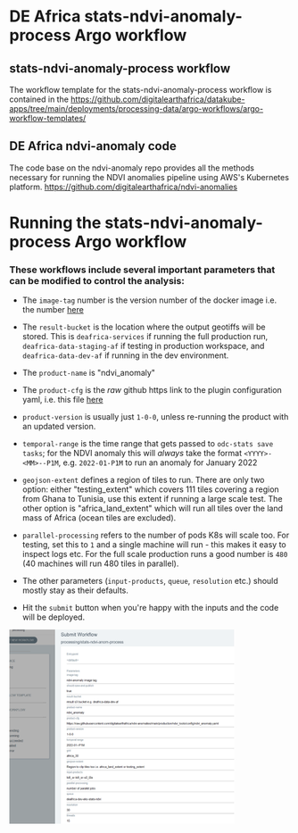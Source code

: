 #  DE Africa stats-ndvi-anomaly-process Argo workflow

## stats-ndvi-anomaly-process workflow
The workflow template for the stats-ndvi-anomaly-process workflow is contained in the https://github.com/digitalearthafrica/datakube-apps/tree/main/deployments/processing-data/argo-workflows/argo-workflow-templates/


## DE Africa ndvi-anomaly code
The code base on the ndvi-anomaly repo provides all the methods necessary for running the NDVI anomalies pipeline using AWS's Kubernetes platform. https://github.com/digitalearthafrica/ndvi-anomalies



# Running the stats-ndvi-anomaly-process Argo workflow 

### These workflows include several important parameters that can be modified to control the analysis:

   * The `image-tag` number is the version number of the docker image i.e. the number [here](https://github.com/digitalearthafrica/ndvi-anomalies/blob/main/docker/version.txt)

   * The `result-bucket` is the location where the output geotiffs will be stored. This is `deafrica-services` if running the full production run, `deafrica-data-staging-af` if testing in production workspace, and `deafrica-data-dev-af` if running in the dev environment.
   * The `product-name` is "ndvi_anomaly" 

   * The `product-cfg` is the _raw_ github https link to the plugin configuration yaml, i.e. this file [here](https://raw.githubusercontent.com/digitalearthafrica/ndvi-anomalies/main/production/ndvi_tools/config/ndvi_anomaly.yaml)

   * `product-version` is usually just `1-0-0`, unless re-running the product with an updated version.

   * `temporal-range` is the time range that gets passed to `odc-stats save tasks`; for the NDVI anomaly this 
    will _always_ take the format `<YYYY>-<MM>--P1M`, e.g. `2022-01-P1M` to run an anomaly for January 2022

   * `geojson-extent` defines a region of tiles to run. There are only two option: either "testing_extent" which covers 111 tiles covering a region from Ghana to Tunisia, use this extent if running a large scale test.  The other option is "africa_land_extent" which will run all tiles over the land mass of Africa (ocean tiles are excluded).

   * `parallel-processing` refers to the number of pods K8s will scale too. For testing, set this to `1` and a single machine will run - this makes it easy to inspect logs etc.  For the full scale production runs a good number is `480` (40 machines will run 480 tiles in parallel).

   * The other parameters (`input-products`, `queue`, `resolution` etc.) should mostly stay as their defaults.
    
   * Hit the `submit` button when you're happy with the inputs and the code will be deployed.

<img align="center" src="https://github.com/digitalearthafrica/ndvi-anomalies/blob/main/figs/ndvi_anom_argo.PNG" width="80%">
